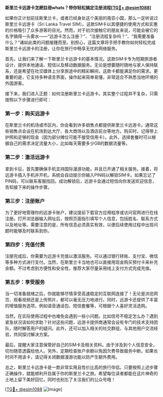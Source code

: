 **斯里兰卡远游卡怎麽註冊whats？带你轻松搞定注册流程[[TG💪+ @esim1088](https://t.me/s/esim1088)]**

如果你正计划前往斯里兰卡，或者已经身处这个美丽的南亚小国，那么一定听说过斯里兰卡远游卡（Sri Lanka Travel SIM）。这款SIM卡以其便捷的使用方式和实惠的价格吸引了众多游客的目光。然而，对于初次接触它的朋友来说，可能会被它的名字搞得一头雾水——“远游卡怎么注册？”、“注册流程复杂吗？”、“我需要准备什么？”诸如此类的问题接踵而至。别担心，这篇文章将手把手教你如何轻松完成斯里兰卡远游卡的注册，让你在旅行中畅享无忧的网络服务。

首先，让我们来了解一下斯里兰卡远游卡的基本情况。这款SIM卡专为短期旅游者设计，提供本地通话、短信以及移动数据服务。无论是想要随时随地与家人保持联系，还是希望在社交媒体上分享旅途中的精彩瞬间，这款卡都能满足你的需求。更重要的是，它支持多种语言界面，操作起来简单易懂，非常适合不熟悉当地环境的外国游客。

接下来，我们进入正题：如何注册斯里兰卡远游卡。其实整个过程并不复杂，只需按照以下步骤进行即可：

### 第一步：购买远游卡

在斯里兰卡的机场或市区内，你会看到许多销售点都提供斯里兰卡远游卡。通常这些销售点会设在机场到达大厅、各大商场以及酒店前台等地方。购买时，记得带上护照和足够的现金（因为部分摊位可能不接受信用卡）。此外，选择套餐时可以根据自己的需求决定流量大小，比如每天需要多少GB的数据流量等。

### 第二步：激活远游卡

拿到卡后，首先要确保手机支持国际漫游功能，并且已开通了相关服务。接着，将远游卡插入手机并开机，系统会自动提示你输入PIN码以解锁SIM卡。如果忘记了PIN码，可以联系客服找回。成功解锁后，远游卡会通过短信向你发送欢迎信息，告知接下来的操作步骤。

### 第三步：注册账户

为了更好地管理你的远游卡账户，建议提前下载官方应用程序或访问官网进行在线注册。打开浏览器输入网址后，按照页面指引填写个人信息，包括姓名、联系方式以及地址等。需要注意的是，所有信息必须真实有效，以便后续使用过程中出现问题时能够及时联系到你。

### 第四步：充值付费

注册完成后，你需要为远游卡充值以激活服务。可以通过银行转账、支付宝、微信等多种方式进行支付。当然，在斯里兰卡当地也可以直接用现金购买预付卡来补充余额。不过考虑到方便性和安全性，推荐大家尽量采用线上支付方式完成充值。

### 第五步：享受服务

当一切准备就绪之后，你就能够尽情享受高速稳定的互联网连接了！无论是浏览网页、观看视频还是上传照片，都可以毫无压力地进行。同时，远游卡还提供了丰富的增值服务选项，例如语音通话包、短信套餐等，可根据个人喜好灵活选购。

当然，在实际使用过程中也难免会遇到一些小问题。比如信号不稳定怎么办？遇到紧急状况该如何求助？针对这些问题，远游卡提供商通常会设有专门的技术支持团队，随时解答用户的疑问。此外，还可以加入相关的社交群组，与其他用户交流经验，共同探讨解决方案。

最后，提醒大家注意保管好自己的SIM卡及相关资料。由于涉及到个人信息安全，切勿随意透露给他人。另外，定期检查账户余额以免因欠费导致服务中断。如果长时间不用该卡，请记得关闭数据漫游功能以防产生额外费用。

总之，斯里兰卡远游卡是一款非常实用且性价比高的旅行伴侣。只要按照上述步骤正确操作，就能顺利开启属于你的斯里兰卡之旅。希望每位读者都能在这片神奇的土地上留下美好回忆，同时也别忘了关注我们的公众号哦！

[[TG💪+ @esim1088](https://t.me/s/esim1088) ![Image](https://i.postimg.cc/4NQfJmqS/Snipaste-2025-05-13-00-14-12.png)]